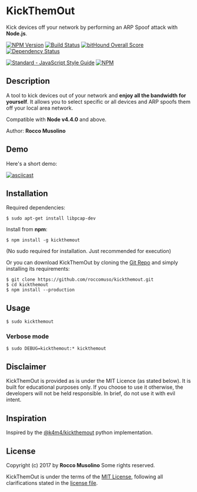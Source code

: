 # KickThemOut
Kick devices off your network by performing an ARP Spoof attack with **Node.js**.

[![NPM Version](https://img.shields.io/npm/v/kickthemout.svg)](https://www.npmjs.com/package/kickthemout) [![Build Status](https://travis-ci.org/roccomuso/kickthemout.svg?branch=master)](https://travis-ci.org/roccomuso/kickthemout) [![bitHound Overall Score](https://www.bithound.io/github/roccomuso/kickthemout/badges/score.svg)](https://www.bithound.io/github/roccomuso/kickthemout) [![Dependency Status](https://david-dm.org/roccomuso/kickthemout.png)](https://david-dm.org/roccomuso/kickthemout)

[![Standard - JavaScript Style Guide](https://cdn.rawgit.com/feross/standard/master/badge.svg)](https://github.com/feross/standard) [![NPM](https://nodei.co/npm-dl/kickthemout.png?months=6)](https://nodei.co/npm/kickthemout/)

## Description

A tool to kick devices out of your network and **enjoy all the bandwidth for yourself**.
It allows you to select specific or all devices and ARP spoofs them off your local area network.

Compatible with **Node v4.4.0** and above.

Author: **Rocco Musolino**

## Demo

Here's a short demo:

[![asciicast](https://asciinema.org/a/100375.png)](https://asciinema.org/a/100375)

## Installation

Required dependencies:

    $ sudo apt-get install libpcap-dev

Install from **npm**:

    $ npm install -g kickthemout

(No sudo required for installation. Just recommended for execution)

Or you can download KickThemOut by cloning the [Git Repo](https://github.com/roccomuso/kickthemout) and simply installing its requirements:

    $ git clone https://github.com/roccomuso/kickthemout.git
    $ cd kickthemout
    $ npm install --production


## Usage

    $ sudo kickthemout

### Verbose mode

    $ sudo DEBUG=kickthemout:* kickthemout


## Disclaimer

KickThemOut is provided as is under the MIT Licence (as stated below).
It is built for educational purposes only. If you choose to use it otherwise, the developers will not be held responsible.
In brief, do not use it with evil intent.

## Inspiration

Inspired by the [@k4m4/kickthemout](https://github.com/k4m4/kickthemout) python implementation.

## License

Copyright (c) 2017 by **Rocco Musolino** Some rights reserved.

KickThemOut is under the terms of the [MIT License](https://www.tldrlegal.com/l/mit), following all clarifications stated in the [license file](https://raw.githubusercontent.com/roccomuso/kickthemout/master/LICENSE).
